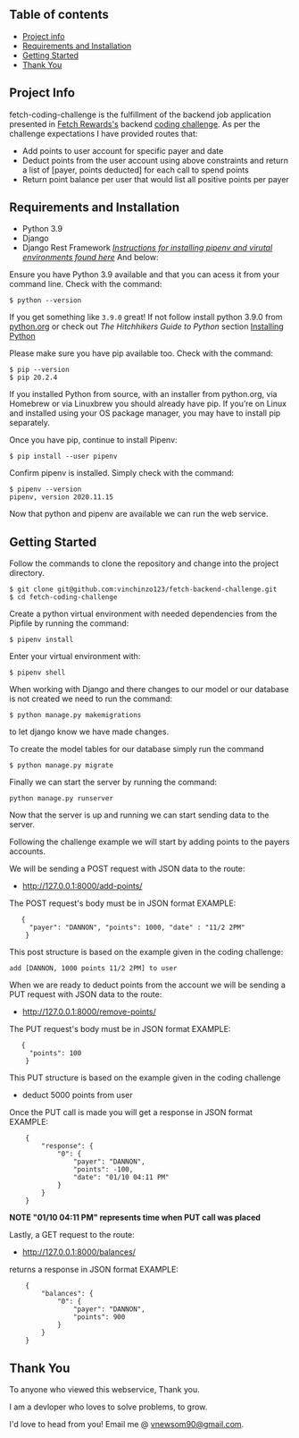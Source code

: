 ## Table of contents
* [Project info](#project-info)
* [Requirements and Installation](#requirements-and-installation)
* [Getting Started](#getting-started)
* [Thank You](#thank-you)

## Project Info
fetch-coding-challenge is the fulfillment of the backend job application presented in [Fetch Rewards's](https://www.fetchrewards.com/) backend [coding challenge](https://fetch-hiring.s3.us-east-1.amazonaws.com/points.pdf). As per the challenge expectations I have provided routes that:
  - Add points to user account for specific payer and date
  - Deduct points from the user account using above constraints and return a list of [payer, points deducted] for each call to spend points
  - Return point balance per user that would list all positive points per payer

## Requirements and Installation
  - Python 3.9
  - Django
  - Django Rest Framework
[*Instructions for installing pipenv and virutal environments found here*](https://pipenv.pypa.io/en/latest/install/#installing-pipenv) And below:

Ensure you have Python 3.9 available and that you can acess it from your command line. Check with the command:

```
$ python --version
```

If you get something like ```3.9.0``` great! If not follow install python 3.9.0 from [python.org](python.org) or check out *The Hitchhikers Guide to Python* section [Installing Python](http://docs.python-guide.org/en/latest/starting/installation/)

Please make sure you have pip available too. Check with the command:
```
$ pip --version
$ pip 20.2.4
```

If you installed Python from source, with an installer from python.org, via Homebrew or via Linuxbrew you should already have pip. If you’re on Linux and installed using your OS package manager, you may have to install pip separately.

Once you have pip, continue to install Pipenv:

```
$ pip install --user pipenv
```

Confirm pipenv is installed. Simply check with the command:
```
$ pipenv --version
pipenv, version 2020.11.15
```

Now that python and pipenv are available we can run the web service.

## Getting Started
Follow the commands to clone the repository and change into the project directory.
```
$ git clone git@github.com:vinchinzo123/fetch-backend-challenge.git
$ cd fetch-coding-challenge
```

Create a python virtual environment with needed dependencies from the Pipfile by running the command:

```
$ pipenv install
```

Enter your virtual environment with:

```
$ pipenv shell
```

When working with Django and there changes to our model or our database is not created we need to run the command:

  ```
  $ python manage.py makemigrations
  ```
to let django know we have made changes.

To create the model tables for our database simply run the command

  ```
  $ python manage.py migrate
  ```

Finally we can start the server by running the command:

  ```
  python manage.py runserver
  ```

Now that the server is up and running we can start sending data to the server.

Following the challenge example we will start by adding points to the payers accounts.

We will be sending a POST request with JSON data to the route: 

- http://127.0.0.1:8000/add-points/

The POST request's body must be in JSON format
EXAMPLE:

       {
         "payer": "DANNON", "points": 1000, "date" : "11/2 2PM"
        }

This post structure is based on the example given in the coding challenge: 

```add [DANNON, 1000 points 11/2 2PM] to user```

When we are ready to deduct points from the account we will be sending
a PUT request with JSON data to the route: 
  - http://127.0.0.1:8000/remove-points/

The PUT request's body must be in JSON format
EXAMPLE:

       {
         "points": 100
        }

This PUT structure is based on the example given in the coding challenge
  - deduct 5000 points from user

Once the PUT call is made you will get a response in JSON format
EXAMPLE:

        {
            "response": {
                "0": {
                    "payer": "DANNON",
                    "points": -100,
                    "date": "01/10 04:11 PM"
                }
            }
        }

  **NOTE "01/10 04:11 PM" represents time when PUT call was placed**

Lastly, a GET request to the route: 
- http://127.0.0.1:8000/balances/

returns a response in JSON format
EXAMPLE:

        {
            "balances": {
                "0": {
                    "payer": "DANNON",
                    "points": 900
                }
            }
        }

## Thank You
To anyone who viewed this webservice, Thank you.

I am a devloper who loves to solve problems, to grow.

I'd love to head from you!
Email me @ vnewsom90@gmail.com. 
